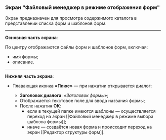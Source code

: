 ### Экран "Файловый менеджер в режиме отображения форм"

Экран предназначен для просмотра содержимого каталога в представлении списка форм и шаблонов форм.

---

**Основная часть экрана**:

По центру отображаются файлы форм и шаблонов форм, включая:
- имя формы;
- описание.

---

**Нижняя часть экрана**:

- Плавающая иконка **«Плюс»** — при нажатии открывается диалог:

  - **Заголовок диалога**: *«Заголовок формы»*;
  - Отображается текстовое поле для ввода названия формы;
  - После нажатия **ОК**:
    - если в текущей папке имеются шаблоны — осуществляется переход на экран [[Файловый менеджер в режиме выбора шаблона формы]];
    - иначе — создаётся новая форма и происходит переход на экран [[Редактор структуры форм]].
